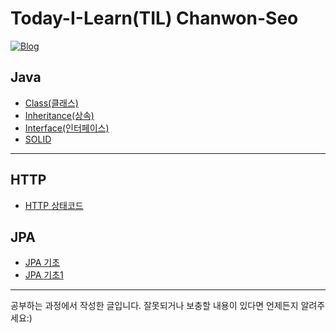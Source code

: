 # Today-I-Learn(TIL) Chanwon-Seo

[![Blog](https://img.shields.io/badge/blog-Chanwon--Seo-brightgreen)](https://chanwon-seo.tistory.com//)

## Java

- [Class(클래스)](<https://github.com/Chanwon-Seo/Today-I-Learn/blob/main/JAVA/Class(%ED%81%B4%EB%9E%98%EC%8A%A4).md>)
- [Inheritance(상속)](<https://github.com/Chanwon-Seo/Today-I-Learn/blob/main/JAVA/Inheritance(%EC%83%81%EC%86%8D).md>)
- [Interface(인터페이스)](<https://github.com/Chanwon-Seo/Today-I-Learn/blob/main/JAVA/Interface(%EC%9D%B8%ED%84%B0%ED%8E%98%EC%9D%B4%EC%8A%A4).md>)
- [SOLID](https://github.com/Chanwon-Seo/Today-I-Learn/blob/main/JAVA/SOLID.md)
<hr/>

## HTTP

- [HTTP 상태코드](https://github.com/Chanwon-Seo/Today-I-Learn/blob/main/HTTP/HTTP%20%EC%83%81%ED%83%9C%EC%BD%94%EB%93%9C.md)

## JPA

- [JPA 기초](https://github.com/Chanwon-Seo/Today-I-Learn/blob/main/JPA/JPA_%EA%B8%B0%EC%B4%88.md)
- [JPA 기초1](https://github.com/Chanwon-Seo/Today-I-Learn/blob/main/JPA/JPA_%EC%98%81%EC%86%8D%EC%84%B1%EA%B4%80%EB%A6%AC.md)

<hr/>
공부하는 과정에서 작성한 글입니다. 잘못되거나 보충할 내용이 있다면 언제든지 알려주세요:)
